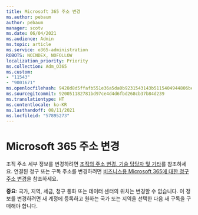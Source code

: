 ```yaml
---
title: Microsoft 365 주소 변경
ms.author: pebaum
author: pebaum
manager: scotv
ms.date: 06/04/2021
ms.audience: Admin
ms.topic: article
ms.service: o365-administration
ROBOTS: NOINDEX, NOFOLLOW
localization_priority: Priority
ms.collection: Adm_O365
ms.custom:
- "11543"
- "9001671"
ms.openlocfilehash: 9428d8d5ffafb551e36a5da0b9231543143b5115404944806bed3e985aac8679
ms.sourcegitcommit: 920051182781bd97ce4d4d6fbd268cb37b84d239
ms.translationtype: HT
ms.contentlocale: ko-KR
ms.lasthandoff: 08/11/2021
ms.locfileid: "57895273"
---
```

# <a name="change-your-microsoft-365-address"></a>Microsoft 365 주소 변경

조직 주소 세부 정보를 변경하려면 [조직의 주소 변경, 기술 담당자 및 기타](https://docs.microsoft.com/microsoft-365/admin/manage/change-address-contact-and-more)를 참조하세요. 연결된 청구 또는 구독 주소를 변경하려면 [비즈니스용 Microsoft 365에 대한 청구 주소 변경](https://docs.microsoft.com/microsoft-365/commerce/billing-and-payments/change-your-billing-addresses)을 참조하세요. 

**중요**: 국가, 지역, 세금, 청구 통화 또는 데이터 센터의 위치는 변경할 수 없습니다. 이 정보를 변경하려면 새 계정에 등록하고 원하는 국가 또는 지역을 선택한 다음 새 구독을 구매해야 합니다. 